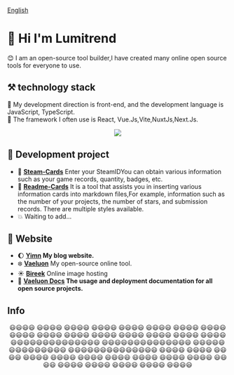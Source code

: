 <p align="center">
  
[English](/README_EN.md)

  </p>
  
# 👋 Hi I'm Lumitrend
😊 I am an open-source tool builder,I have created many online open source tools for everyone to use.  
## ⚒ technology stack
🎊 My development direction is front-end, and the development language is JavaScript, TypeScript.  
🧿 The framework I often use is React, Vue.Js,Vite,NuxtJs,Next.Js.  

<div align="center">
  <img src="https://skillicons.dev/icons?i=react,nextjs,js,ts,nodejs,vue,vite,webpack,sass,tailwind,css,nuxtjs,html,markdown,py,debian,ae,au,docker,figma,ai,xd,pr,ps&perline=8" />
</div>

## 🚀 Development project
* 🚡 **[Steam-Cards](//github.com/lumitrend/steam-cards)** Enter your SteamIDYou can obtain various information such as your game records, quantity, badges, etc.
* 🎫 **[Readme-Cards](//github.com/lumitrend/readme-cards)** It is a tool that assists you in inserting various information cards into markdown files,For example, information such as the number of your projects, the number of stars, and submission records. There are multiple styles available.
* 💥 Waiting to add...
## 🦄 Website
* 🌔 **[Yimn](http://www..yimn.me)  My blog website.**   
* ❄️ **[Vaeluon](http://vaeluon.com)** My open-source online tool.    
* ☀️ **[Bireek](http://www.bireek.com)**  Online image hosting
* 💨 **[Vaeluon Docs](http://docs.vaeluon.com)  The usage and deployment documentation for all open source projects.**   

## Info
<div align="center">
  😃😃😃😃            😃😃😃😃
  😃😃😃😃            😃😃😃😃
  😃😃😃😃            😃😃😃😃
  😃😃😃😃            😃😃😃😃
  😃😃😃😃            😃😃😃😃
  😃😃😃😃            😃😃😃😃
  😃😃😃😃            😃😃😃😃
  😃😃😃😃            😃😃😃😃
  😃😃😃😃😃😃😃😃😃😃😃😃😃😃
  😃😃😃😃😃😃😃😃😃😃😃😃😃😃
  😃😃😃😃😃😃😃😃😃😃😃😃😃😃
  😃😃😃😃😃😃😃😃😃😃😃😃😃😃
  😃😃😃😃            😃😃😃😃
  😃😃😃😃            😃😃😃😃
  😃😃😃😃            😃😃😃😃
  😃😃😃😃            😃😃😃😃
  😃😃😃😃            😃😃😃😃
  😃😃😃😃            😃😃😃😃
  😃😃😃😃            😃😃😃😃
  😃😃😃😃            😃😃😃😃
</div>
